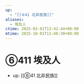 ```yaml
---
up:
  - "[[⑥41 北非民族]]"
aliases:
  - 埃及人
ctime: 2025-03-01T13:42:44+08:00
mtime: 2025-10-01T11:40:30+08:00
---
```


# ⑥411 埃及人

- up: [[⑥41 北非民族]]
